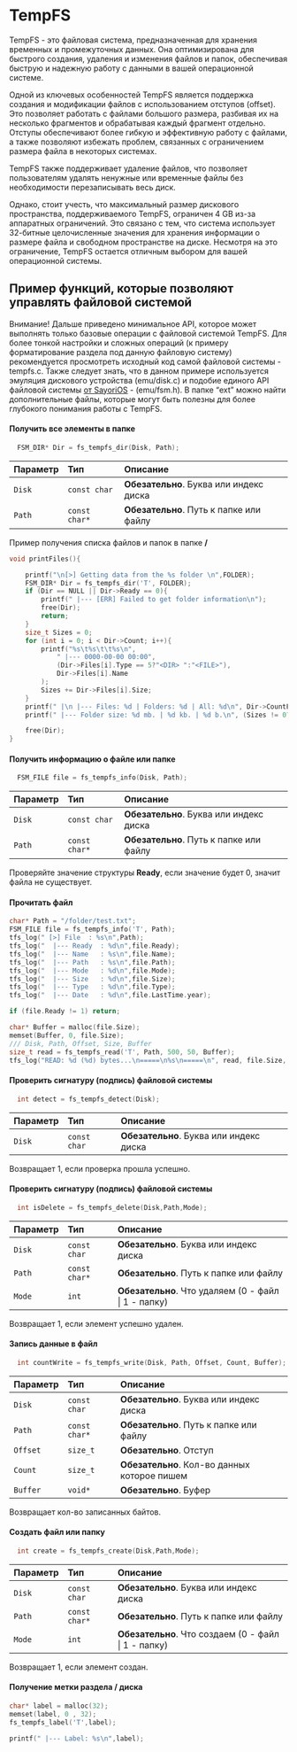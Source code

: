 
# TempFS

TempFS - это файловая система, предназначенная для хранения временных и промежуточных данных. Она оптимизирована для быстрого создания, удаления и изменения файлов и папок, обеспечивая быструю и надежную работу с данными в вашей операционной системе.

Одной из ключевых особенностей TempFS является поддержка создания и модификации файлов с использованием отступов (offset). Это позволяет работать с файлами большого размера, разбивая их на несколько фрагментов и обрабатывая каждый фрагмент отдельно. Отступы обеспечивают более гибкую и эффективную работу с файлами, а также позволяют избежать проблем, связанных с ограничением размера файла в некоторых системах.

TempFS также поддерживает удаление файлов, что позволяет пользователям удалять ненужные или временные файлы без необходимости перезаписывать весь диск. 

Однако, стоит учесть, что максимальный размер дискового пространства, поддерживаемого TempFS, ограничен 4 GB из-за аппаратных ограничений. Это связано с тем, что система использует 32-битные целочисленные значения для хранения информации о размере файла и свободном пространстве на диске. Несмотря на это ограничение, TempFS остается отличным выбором для вашей операционной системы.


## Пример функций, которые позволяют управлять файловой системой

Внимание! Дальше приведено минимальное API, которое может выполнять только базовые операции с файловой системой TempFS. Для более тонкой настройки и сложных операций (к примеру форматирование раздела под данную файловую систему) рекомендуется просмотреть исходный код самой файловой системы - tempfs.c. Также следует знать, что в данном примере используется эмуляция дискового устройства (emu/disk.c) и подобие единого API файловой системы [от SayoriOS](https://www.github.com/pimnik98/SayoriOS) - (emu/fsm.h). В папке “ext” можно найти дополнительные файлы, которые могут быть полезны для более глубокого понимания работы с TempFS.

#### Получить все элементы в папке

```C
  FSM_DIR* Dir = fs_tempfs_dir(Disk, Path);
```
| Параметр | Тип     | Описание                       |
| :-------- | :------- | :-------------------------------- |
| `Disk` | `const char` |  **Обезательно**. Буква или индекс диска |
| `Path` | `const char*` | **Обезательно**. Путь к папке или файлу |

Пример получения списка файлов и папок в папке **/**
```c
void printFiles(){

    printf("\n[>] Getting data from the %s folder \n",FOLDER);
    FSM_DIR* Dir = fs_tempfs_dir('T', FOLDER);
    if (Dir == NULL || Dir->Ready == 0){
        printf(" |--- [ERR] Failed to get folder information\n");
        free(Dir);
        return;
    }
    size_t Sizes = 0;
    for (int i = 0; i < Dir->Count; i++){
        printf("%s\t%s\t\t%s\n",
            " |--- 0000-00-00 00:00",
            (Dir->Files[i].Type == 5?"<DIR> ":"<FILE>"),
            Dir->Files[i].Name
        );
        Sizes += Dir->Files[i].Size;
    }
    printf(" |\n |--- Files: %d | Folders: %d | All: %d\n", Dir->CountFiles, Dir->CountDir, Dir->Count);
    printf(" |--- Folder size: %d mb. | %d kb. | %d b.\n", (Sizes != 0?(Sizes/1024/1024):0), (Sizes != 0?(Sizes/1024):0), Sizes);

    free(Dir);
}
```

#### Получить информацию о файле или папке

```C
  FSM_FILE file = fs_tempfs_info(Disk, Path);
```

| Параметр | Тип     | Описание                       |
| :-------- | :------- | :-------------------------------- |
| `Disk` | `const char` |  **Обезательно**. Буква или индекс диска |
| `Path` | `const char*` | **Обезательно**. Путь к папке или файлу |

Проверяйте значение структуры __Ready__, если значение будет 0, значит файла не существует.

#### Прочитать файл 

```C
char* Path = "/folder/test.txt";
FSM_FILE file = fs_tempfs_info('T', Path);
tfs_log(" [>] File  : %s\n",Path);
tfs_log("  |--- Ready  : %d\n",file.Ready);
tfs_log("  |--- Name   : %s\n",file.Name);
tfs_log("  |--- Path   : %s\n",file.Path);
tfs_log("  |--- Mode   : %d\n",file.Mode);
tfs_log("  |--- Size   : %d\n",file.Size);
tfs_log("  |--- Type   : %d\n",file.Type);
tfs_log("  |--- Date   : %d\n",file.LastTime.year);

if (file.Ready != 1) return;

char* Buffer = malloc(file.Size);
memset(Buffer, 0, file.Size);
/// Disk, Path, Offset, Size, Buffer
size_t read = fs_tempfs_read('T', Path, 500, 50, Buffer);
tfs_log("READ: %d (%d) bytes...\n=====\n%s\n=====\n", read, file.Size, Buffer);
```

#### Проверить сигнатуру (подпись) файловой системы

```C
  int detect = fs_tempfs_detect(Disk);
```

| Параметр | Тип     | Описание                       |
| :-------- | :------- | :-------------------------------- |
| `Disk` | `const char` |  **Обезательно**. Буква или индекс диска |

Возвращает 1, если проверка прошла успешно.

#### Проверить сигнатуру (подпись) файловой системы

```C
  int isDelete = fs_tempfs_delete(Disk,Path,Mode);
```

| Параметр | Тип     | Описание                       |
| :-------- | :------- | :-------------------------------- |
| `Disk` | `const char` |  **Обезательно**. Буква или индекс диска |
| `Path` | `const char*` | **Обезательно**. Путь к папке или файлу |
| `Mode` | `int` | **Обезательно**. Что удаляем (0 - файл \| 1 - папку) |

Возвращает 1, если элемент успешно удален.

#### Запись данные в файл

```C
  int countWrite = fs_tempfs_write(Disk, Path, Offset, Count, Buffer);
```

| Параметр | Тип     | Описание                       |
| :-------- | :------- | :-------------------------------- |
| `Disk` | `const char` |  **Обезательно**. Буква или индекс диска |
| `Path` | `const char*` | **Обезательно**. Путь к папке или файлу |
| `Offset` | `size_t` | **Обезательно**. Отступ |
| `Count` | `size_t` | **Обезательно**. Кол-во данных которое пишем |
| `Buffer` | `void*` | **Обезательно**. Буфер |

Возвращает кол-во записанных байтов.


#### Создать файл или папку

```C
  int create = fs_tempfs_create(Disk,Path,Mode);
```

| Параметр | Тип     | Описание                       |
| :-------- | :------- | :-------------------------------- |
| `Disk` | `const char` |  **Обезательно**. Буква или индекс диска |
| `Path` | `const char*` | **Обезательно**. Путь к папке или файлу |
| `Mode` | `int` | **Обезательно**. Что создаем (0 - файл \| 1 - папку) |

Возвращает 1, если элемент создан.


#### Получение метки раздела / диска

```C
char* label = malloc(32);
memset(label, 0 , 32);
fs_tempfs_label('T',label);

printf(" |--- Label: %s\n",label);
```


